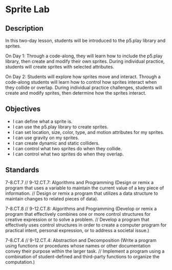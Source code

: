 # Sprite Lab

## Description
In this two-day lesson, students will be introduced to the p5.play library and sprites. 

On Day 1: Through a code-along, they will learn how to include the p5.play library, then create and modify their own sprites.   During individual practice, students will create sprites with selected attributes. 

On Day 2: Students will explore how sprites move and interact.  Through a code-along students will learn how to control how sprites interact when they collide or overlap.  During individual practice challenges, students will create and modify sprites, then determine how the sprites interact.

## Objectives
* I can define what a sprite is. 
* I can use the p5.play library to create sprites.
* I can set location, size, color, type, and motion attributes for my sprites. 
* I can use gravity on my sprites.
* I can create dynamic and static colliders.
* I can control what two sprites do when they collide.
* I can control what two sprites do when they overlap.  

## Standards
7-8.CT.7 // 9-12.CT.7: Algorithms and Programming (Design or remix a program that uses a variable to maintain the current value of a key piece of information. // Design or remix a program that utilizes a data structure to maintain changes to related pieces of data).

7-8.CT.8 // 9-12.CT.8: Algorithms and Programming (Develop or remix a program that effectively combines one or more control structures for creative expression or to solve a problem. // Develop a program that effectively uses control structures in order to create a computer program for practical intent, personal expression, or to address a societal issue.)

7-8.CT.4 // 9-12.CT.4: Abstraction and Decomposition (Write a program using functions or procedures whose names or other documentation convey their purpose within the larger task. // Implement a program using a combination of student-defined and third-party functions to organize the computation.)
